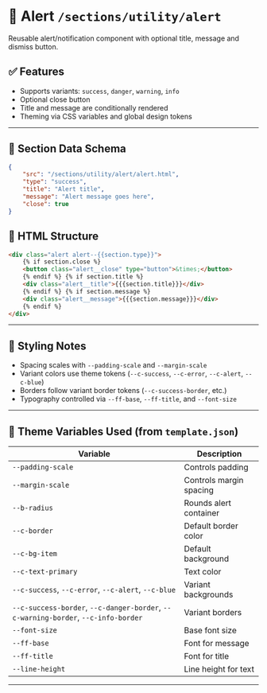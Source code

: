 # 📂 Alert `/sections/utility/alert`

Reusable alert/notification component with optional title, message and dismiss button.

## ✅ Features

-   Supports variants: `success`, `danger`, `warning`, `info`
-   Optional close button
-   Title and message are conditionally rendered
-   Theming via CSS variables and global design tokens

---

## 🧾 Section Data Schema

```json
{
	"src": "/sections/utility/alert/alert.html",
	"type": "success",
	"title": "Alert title",
	"message": "Alert message goes here",
	"close": true
}
```

## 🧱 HTML Structure

```html
<div class="alert alert--{{section.type}}">
	{% if section.close %}
	<button class="alert__close" type="button">&times;</button>
	{% endif %} {% if section.title %}
	<div class="alert__title">{{{section.title}}}</div>
	{% endif %} {% if section.message %}
	<div class="alert__message">{{{section.message}}}</div>
	{% endif %}
</div>
```

---

## 🎨 Styling Notes

-   Spacing scales with `--padding-scale` and `--margin-scale`
-   Variant colors use theme tokens (`--c-success`, `--c-error`, `--c-alert`, `--c-blue`)
-   Borders follow variant border tokens (`--c-success-border`, etc.)
-   Typography controlled via `--ff-base`, `--ff-title`, and `--font-size`

---

## 🧩 Theme Variables Used (from `template.json`)

| Variable                                                                           | Description             |
| ---------------------------------------------------------------------------------- | ----------------------- |
| `--padding-scale`                                                                  | Controls padding        |
| `--margin-scale`                                                                   | Controls margin spacing |
| `--b-radius`                                                                       | Rounds alert container  |
| `--c-border`                                                                       | Default border color    |
| `--c-bg-item`                                                                      | Default background      |
| `--c-text-primary`                                                                 | Text color              |
| `--c-success`, `--c-error`, `--c-alert`, `--c-blue`                                | Variant backgrounds     |
| `--c-success-border`, `--c-danger-border`, `--c-warning-border`, `--c-info-border` | Variant borders         |
| `--font-size`                                                                      | Base font size          |
| `--ff-base`                                                                        | Font for message        |
| `--ff-title`                                                                       | Font for title          |
| `--line-height`                                                                    | Line height for text    |

---
